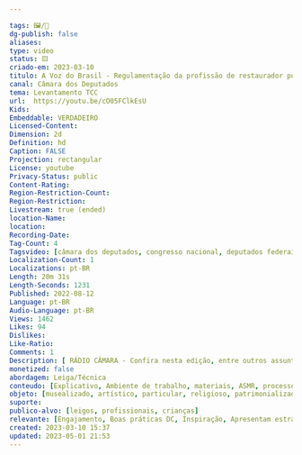 ```yaml
---

tags: 🖼️/🎥️
dg-publish: false
aliases: 
type: video
status: 🟨️
criado-em: 2023-03-10
titulo: A Voz do Brasil - Regulamentação da profissão de restaurador pode ser votada esse mês - 12/08/2022
canal: Câmara dos Deputados
tema: Levantamento TCC 
url:  https://youtu.be/cO05FClkEsU
Kids: 
Embeddable: VERDADEIRO
Licensed-Content: 
Dimension: 2d
Definition: hd
Caption: FALSE
Projection: rectangular
License: youtube
Privacy-Status: public
Content-Rating: 
Region-Restriction-Count: 
Region-Restriction: 
Livestream: true (ended)
location-Name: 
location: 
Recording-Date: 
Tag-Count: 4
Tagsvideo: [câmara dos deputados, congresso nacional, deputados federais, camara federal]
Localization-Count: 1
Localizations: pt-BR
Length: 20m 31s
Length-Seconds: 1231
Published: 2022-08-12
Language: pt-BR
Audio-Language: pt-BR
Views: 1462
Likes: 94
Dislikes: 
Like-Ratio: 
Comments: 1
Description: [ RÁDIO CÂMARA - Confira nesta edição, entre outros assuntos <br><br>✔️Proposta que regulamenta profissão de restaurador pode ser votada esse mês;<br>✔️Congresso lembra Agosto Lilás e comemora 16 anos da Lei Maria da Penha;<br>✔️Plenário pode votar projeto que protege mulheres de violência no local de trabalho.<br><br><br>Conheça nossos termos de uso ]
monetized: false
abordagem: Leiga/Técnica
conteudo: [Explicativo, Ambiente de trabalho, materiais, ASMR, processos]
objeto: [musealizado, artístico, particular, religioso, patrimonializado, histórico]
suporte:
publico-alvo: [leigos, profissionais, crianças]
relevante: [Engajamento, Boas práticas DC, Inspiração, Apresentam estratégias de DC, Inovações, cibercultura]
created: 2023-03-10 15:37
updated: 2023-05-01 21:53
---
```

